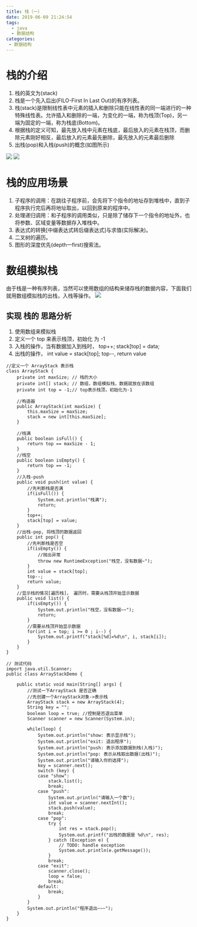 ```yaml
---
title: 栈（一）
date: 2019-06-09 21:24:54
tags: 
  - java
  - 数据结构
categories:
 - 数据结构
---
```

# 栈的介绍
1. 栈的英文为(stack)
2. 栈是一个先入后出(FILO-First In Last Out)的有序列表。
3. 栈(stack)是限制线性表中元素的插入和删除只能在线性表的同一端进行的一种特殊线性表。允许插入和删除的一端，为变化的一端，称为栈顶(Top)，另一端为固定的一端，称为栈底(Bottom)。
4. 根据栈的定义可知，最先放入栈中元素在栈底，最后放入的元素在栈顶，而删除元素刚好相反，最后放入的元素最先删除，最先放入的元素最后删除
5. 出栈(pop)和入栈(push)的概念(如图所示)

![](https://user-gold-cdn.xitu.io/2019/6/7/16b30472db6355f5?w=414&h=216&f=png&s=36082)
![](https://user-gold-cdn.xitu.io/2019/6/7/16b3047513190996?w=612&h=197&f=png&s=44137)
# 栈的应用场景
1. 子程序的调用：在跳往子程序前，会先将下个指令的地址存到堆栈中，直到子程序执行完后再将地址取出，以回到原来的程序中。 	
2. 处理递归调用：和子程序的调用类似，只是除了储存下一个指令的地址外，也将参数、区域变量等数据存入堆栈中。
3. 表达式的转换[中缀表达式转后缀表达式]与求值(实际解决)。
4. 二叉树的遍历。
5. 图形的深度优先(depth一first)搜索法。
# 数组模拟栈
由于栈是一种有序列表，当然可以使用数组的结构来储存栈的数据内容，下面我们就用数组模拟栈的出栈，入栈等操作。
![](https://user-gold-cdn.xitu.io/2019/6/7/16b3048c83243e51?w=351&h=143&f=png&s=14206)
## 实现 栈的 思路分析
1. 使用数组来模拟栈
2. 定义一个 top  来表示栈顶，初始化 为  -1
3. 入栈的操作，当有数据加入到栈时， top++;  stack[top] = data;
4. 出栈的操作， int value = stack[top]; top--, return value
```
//定义一个 ArrayStack 表示栈
class ArrayStack {
	private int maxSize; // 栈的大小
	private int[] stack; // 数组，数组模拟栈，数据就放在该数组
	private int top = -1;// top表示栈顶，初始化为-1
	
	//构造器
	public ArrayStack(int maxSize) {
		this.maxSize = maxSize;
		stack = new int[this.maxSize];
	}
	
	//栈满
	public boolean isFull() {
		return top == maxSize - 1;
	}
	//栈空
	public boolean isEmpty() {
		return top == -1;
	}
	//入栈-push
	public void push(int value) {
		//先判断栈是否满
		if(isFull()) {
			System.out.println("栈满");
			return;
		}
		top++;
		stack[top] = value;
	}
	//出栈-pop, 将栈顶的数据返回
	public int pop() {
		//先判断栈是否空
		if(isEmpty()) {
			//抛出异常
			throw new RuntimeException("栈空，没有数据~");
		}
		int value = stack[top];
		top--;
		return value;
	}
	//显示栈的情况[遍历栈]， 遍历时，需要从栈顶开始显示数据
	public void list() {
		if(isEmpty()) {
			System.out.println("栈空，没有数据~~");
			return;
		}
		//需要从栈顶开始显示数据
		for(int i = top; i >= 0 ; i--) {
			System.out.printf("stack[%d]=%d\n", i, stack[i]);
		}
	}
}
```
```
// 测试代码
import java.util.Scanner;
public class ArrayStackDemo {

	public static void main(String[] args) {
		//测试一下ArrayStack 是否正确
		//先创建一个ArrayStack对象->表示栈
		ArrayStack stack = new ArrayStack(4);
		String key = "";
		boolean loop = true; //控制是否退出菜单
		Scanner scanner = new Scanner(System.in);
		
		while(loop) {
			System.out.println("show: 表示显示栈");
			System.out.println("exit: 退出程序");
			System.out.println("push: 表示添加数据到栈(入栈)");
			System.out.println("pop: 表示从栈取出数据(出栈)");
			System.out.println("请输入你的选择");
			key = scanner.next();
			switch (key) {
			case "show":
				stack.list();
				break;
			case "push":
				System.out.println("请输入一个数");
				int value = scanner.nextInt();
				stack.push(value);
				break;
			case "pop":
				try {
					int res = stack.pop();
					System.out.printf("出栈的数据是 %d\n", res);
				} catch (Exception e) {
					// TODO: handle exception
					System.out.println(e.getMessage());
				}
				break;
			case "exit":
				scanner.close();
				loop = false;
				break;
			default:
				break;
			}
		}
		System.out.println("程序退出~~~");
	}
}
```

